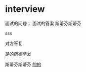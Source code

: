 # interview
面试的问题；
面试的答案
斯蒂芬斯蒂芬

sss 


对方答复













是的范德萨发



斯蒂芬斯蒂芬
<a href="# interview">的的</a>
